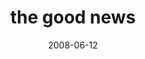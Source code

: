 ---
layout: base.njk
title : 'the good news' 
view_title : 'the good news' 
year : '2008' 
date : '2008-06-12' 
img_file : '/drawing/thegoodnews.jpg' 
html_file : 'thegoodnews' 
next_html : 'thisneedstobefixed.html' 
year_order : '250' 
permalink : "title/{{html_file}}.html"
---